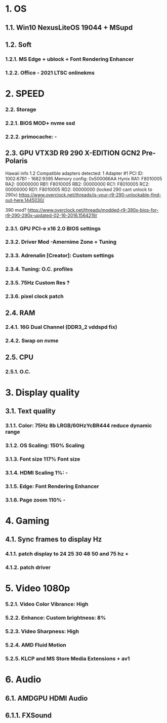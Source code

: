 # 1. OS
## 1.1. Win10 NexusLiteOS 19044 + MSupd

## 1.2. Soft
###  1.2.1. MS Edge + ublock + Font Rendering Enhancer
###  1.2.2. Office - 2021 LTSC onlinekms

# 2. SPEED
### 2.2. Storage
###  2.2.1. BIOS MOD+ nvme ssd
###  2.2.2. primocache: -


## 2.3. GPU VTX3D R9 290 X-EDITION GCN2 Pre-Polaris
Hawaii info 1.2
Compatible adapters detected: 1
Adapter #1 PCI ID: 1002:67B1 - 1682:9395
Memory config: 0x500066AA Hynix
RA1: F8010005 RA2: 00000000
RB1: F8010005 RB2: 00000000
RC1: F8010005 RC2: 00000000
RD1: F8010005 RD2: 00000000
(locked 290 cant unlock to 290x)
https://www.overclock.net/threads/is-your-r9-290-unlockable-find-out-here.1445030/

390 mod? https://www.overclock.net/threads/modded-r9-390x-bios-for-r9-290-290x-updated-02-16-2016.1564219/

###  2.3.1. GPU PCI-e x16 2.0 BIOS settings
###  2.3.2. Driver Mod -Amernime Zone + Tuning
###  2.3.3. Adrenalin [Creator]: Custom settings
###  2.3.4. Tuning: O.C. profiles
###  2.3.5. 75Hz Custom Res ?
###  2.3.6. pixel clock patch

## 2.4. RAM
###  2.4.1. 16G Dual Channel (DDR3_2 vddspd fix)
###  2.4.2. Swap on nvme

## 2.5. CPU
###  2.5.1. O.C.

# 3. Display quality
## 3.1. Text quality
###  3.1.1. Color: 75Hz 8b LRGB/60HzYcBR444 reduce dynamic range
###  3.1.2. OS Scaling: 150% Scaling
###  3.1.3. Font size 117% Font size
###  3.1.4. HDMI Scaling 1%: -
###  3.1.5. Edge: Font Rendering Enhancer
###  3.1.6. Page zoom 110% -

# 4. Gaming
## 4.1. Sync frames to display Hz
###  4.1.1. patch display to 24 25 30 48 50 and 75 hz +
###  4.1.2. patch driver

# 5. Video 1080p
###  5.2.1. Video Color Vibrance: High
###  5.2.2. Enhance: Custom brightness: 8%
###  5.2.3. Video Sharpness: High
###  5.2.4. AMD Fluid Motion
###  5.2.5. KLCP and MS Store Media Extensions + av1

# 6. Audio
## 6.1. AMDGPU HDMI Audio
## 6.1.1. FXSound
